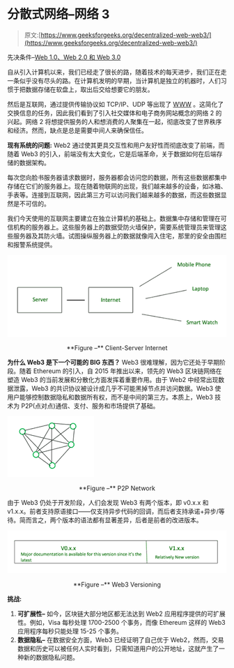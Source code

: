 # 分散式网络–网络 3

> 原文:[https://www.geeksforgeeks.org/decentralized-web-web3/](https://www.geeksforgeeks.org/decentralized-web-web3/)

先决条件–[Web 1.0、Web 2.0 和 Web 3.0](https://www.geeksforgeeks.org/web-1-0-web-2-0-and-web-3-0-with-their-difference/)

自从引入计算机以来，我们已经走了很长的路，随着技术的每天进步，我们正在走一条似乎没有尽头的路。在计算机发明的早期，当计算机是独立的机器时，人们习惯于把数据存储在软盘上，取出后交给想要它的朋友。

然后是互联网，通过提供传输协议如 TCP/IP、UDP 等出现了 [WWW](https://www.geeksforgeeks.org/www-full-form/) 。这简化了交换信息的任务，因此我们看到了引入社交媒体和电子商务网站概念的网络 2 的兴起。网络 2 将想提供服务的人和想消费的人聚集在一起，彻底改变了世界秩序和经济。然而，缺点是总是需要中间人来确保信任。

**现有系统的问题:**
Web2 通过使其更具交互性和用户友好性而彻底改变了前端，而随着 Web3 的引入，前端没有太大变化，它是后端革命，关于数据如何在后端存储的数据架构。

每次您向脸书服务器请求数据时，服务器都会访问您的数据，所有这些数据都集中存储在它们的服务器上。现在随着物联网的出现，我们越来越多的设备，如冰箱、手表等。连接到互联网，因此第三方可以访问我们越来越多的数据，而这些数据显然是不可信的。

我们今天使用的互联网主要建立在独立计算机的基础上。数据集中存储和管理在可信机构的服务器上。这些服务器上的数据受防火墙保护，需要系统管理员来管理这些服务器及其防火墙。试图操纵服务器上的数据就像闯入住宅，那里的安全由围栏和报警系统提供。

![](img/6b6172d1b87a914dbf878a576ead4b40.png)

<center>**Figure –** Client-Server Internet</center>

**为什么 Web3 是下一个可能的 BIG 东西？**
Web3 很难理解，因为它还处于早期阶段。随着 Ethereum 的引入，自 2015 年推出以来，领先的 Web3 区块链网络在塑造 Web3 的当前发展和分散化方面发挥着重要作用。由于 Web2 中经常出现数据泄露，Web3 的共识协议被设计成几乎不可能黑掉节点并访问数据。Web3 使用户能够控制数据隐私和数据所有权，而不是中间的第三方。本质上，Web3 技术为 P2P(点对点)通信、支付、服务和市场提供了基础。

![](img/750c484df0baa8e72bf3329c242ba97c.png)

<center>**Figure –** P2P Network</center>

由于 Web3 仍处于开发阶段，人们会发现 Web3 有两个版本，即 v0.x.x 和 v1.x.x。前者支持原语接口——仅支持异步代码的回调，而后者支持承诺+异步/等待。简而言之，两个版本的语法都有显著差异，后者是前者的改进版本。

![](img/1c9718a4af25d4b30d184f4cf27788e3.png)

<center>**Figure –** Web3 Versioning</center>

**挑战:**

1.  **可扩展性–**
    如今，区块链大部分地区都无法达到 Web2 应用程序提供的可扩展性。例如，Visa 每秒处理 1700-2500 个事务，而像 Ethereum 这样的 Web3 应用程序每秒只能处理 15-25 个事务。
2.  **数据隐私–**
    在数据安全方面，Web3 已经证明了自己优于 Web2，然而，交易数据和历史可以被任何人实时看到，只需知道用户的公开地址，这就产生了一种新的数据隐私问题。